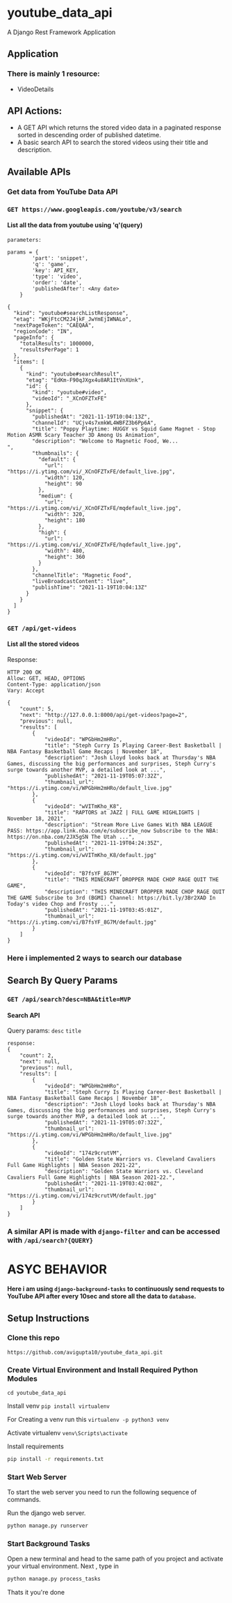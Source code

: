 # youtube_data_api

A Django Rest Framework Application 

## Application 
### There is mainly 1 resource:
- VideoDetails

## API Actions:
- A GET API which returns the stored video data in a paginated response sorted in descending order of published datetime.
- A basic search API to search the stored videos using their title and description.

## Available APIs
### Get data from YouTube Data API

### ```GET https://www.googleapis.com/youtube/v3/search ```

#### List all the data from youtube using 'q'(query)
```
parameters:

params = {
        'part': 'snippet',
        'q': 'game',
        'key': API_KEY,
        'type': 'video',
        'order': 'date',
        'publishedAfter': <Any date>
    }

{
  "kind": "youtube#searchListResponse",
  "etag": "WKjFtcCM2J4jkF_JwYmEjIWNALo",
  "nextPageToken": "CAEQAA",
  "regionCode": "IN",
  "pageInfo": {
    "totalResults": 1000000,
    "resultsPerPage": 1
  },
  "items": [
    {
      "kind": "youtube#searchResult",
      "etag": "EdKm-F90qJXgx4u8AR1ItVnXUnk",
      "id": {
        "kind": "youtube#video",
        "videoId": "_XCnOFZTxFE"
      },
      "snippet": {
        "publishedAt": "2021-11-19T10:04:13Z",
        "channelId": "UCjv4s7xmkWL4WBFZ3b6Pp6A",
        "title": "Poppy Playtime: HUGGY vs Squid Game Magnet - Stop Motion ASMR Scary Teacher 3D Among Us Animation",
        "description": "Welcome to Magnetic Food, We...
",
        "thumbnails": {
          "default": {
            "url": "https://i.ytimg.com/vi/_XCnOFZTxFE/default_live.jpg",
            "width": 120,
            "height": 90
          },
          "medium": {
            "url": "https://i.ytimg.com/vi/_XCnOFZTxFE/mqdefault_live.jpg",
            "width": 320,
            "height": 180
          },
          "high": {
            "url": "https://i.ytimg.com/vi/_XCnOFZTxFE/hqdefault_live.jpg",
            "width": 480,
            "height": 360
          }
        },
        "channelTitle": "Magnetic Food",
        "liveBroadcastContent": "live",
        "publishTime": "2021-11-19T10:04:13Z"
      }
    }
  ]
}
```

### ```GET /api/get-videos ```
#### List all the stored videos
Response:

```
HTTP 200 OK
Allow: GET, HEAD, OPTIONS
Content-Type: application/json
Vary: Accept

{
    "count": 5,
    "next": "http://127.0.0.1:8000/api/get-videos?page=2",
    "previous": null,
    "results": [
        {
            "videoId": "WPGbHm2mHRo",
            "title": "Steph Curry Is Playing Career-Best Basketball | NBA Fantasy Basketball Game Recaps | November 18",
            "description": "Josh Lloyd looks back at Thursday's NBA Games, discussing the big performances and surprises, Steph Curry's surge towards another MVP, a detailed look at ...",
            "publishedAt": "2021-11-19T05:07:32Z",
            "thumbnail_url": "https://i.ytimg.com/vi/WPGbHm2mHRo/default_live.jpg"
        },
        {
            "videoId": "wVITmKho_K8",
            "title": "RAPTORS at JAZZ | FULL GAME HIGHLIGHTS | November 18, 2021",
            "description": "Stream More Live Games With NBA LEAGUE PASS: https://app.link.nba.com/e/subscribe_now Subscribe to the NBA: https://on.nba.com/2JX5gSN The Utah ...",
            "publishedAt": "2021-11-19T04:24:35Z",
            "thumbnail_url": "https://i.ytimg.com/vi/wVITmKho_K8/default.jpg"
        },
        {
            "videoId": "B7fsYF_8G7M",
            "title": "THIS MINECRAFT DROPPER MADE CHOP RAGE QUIT THE GAME",
            "description": "THIS MINECRAFT DROPPER MADE CHOP RAGE QUIT THE GAME Subscribe to 3rd (BGMI) Channel: https://bit.ly/3Br2XAD In Today's video Chop and Frosty ...",
            "publishedAt": "2021-11-19T03:45:01Z",
            "thumbnail_url": "https://i.ytimg.com/vi/B7fsYF_8G7M/default.jpg"
        }
    ]
}
```

### Here i implemented 2 ways to search our database

## Search By Query Params
### ```GET /api/search?desc=NBA&title=MVP```
#### Search API

Query params:
```desc``` 
```title```
```
response:
{
    "count": 2,
    "next": null,
    "previous": null,
    "results": [
        {
            "videoId": "WPGbHm2mHRo",
            "title": "Steph Curry Is Playing Career-Best Basketball | NBA Fantasy Basketball Game Recaps | November 18",
            "description": "Josh Lloyd looks back at Thursday's NBA Games, discussing the big performances and surprises, Steph Curry's surge towards another MVP, a detailed look at ...",
            "publishedAt": "2021-11-19T05:07:32Z",
            "thumbnail_url": "https://i.ytimg.com/vi/WPGbHm2mHRo/default_live.jpg"
        },
        {
            "videoId": "174z9crutVM",
            "title": "Golden State Warriors vs. Cleveland Cavaliers Full Game Highlights | NBA Season 2021-22",
            "description": "Golden State Warriors vs. Cleveland Cavaliers Full Game Highlights | NBA Season 2021-22.",
            "publishedAt": "2021-11-19T03:42:08Z",
            "thumbnail_url": "https://i.ytimg.com/vi/174z9crutVM/default.jpg"
        }
    ]
}
```

### A similar API is made with ```django-filter``` and can be accessed with ```/api/search?{QUERY}```

# ASYC BEHAVIOR

#### Here i am using ```django-background-tasks``` to continuously send requests to YouTube API after every 10sec and store all the data to ```database```.


## Setup Instructions

### Clone this repo

`https://github.com/avigupta10/youtube_data_api.git`

### Create Virtual Environment and Install Required Python Modules
`cd youtube_data_api`

Install venv
`pip install virtualenv`

For Creating a venv run this 
`virtualenv -p python3 venv`

Activate virtualenv 
`venv\Scripts\activate`

Install requirements
```bash
pip install -r requirements.txt
```
### Start Web Server

To start the web server you need to run the following sequence of commands.

Run the django web server.
```bash
python manage.py runserver
```

### Start Background Tasks
Open a new terminal and head to the same path of you project and activate your virtual environment. Next , type in
```bash
python manage.py process_tasks
```
Thats it you're done
